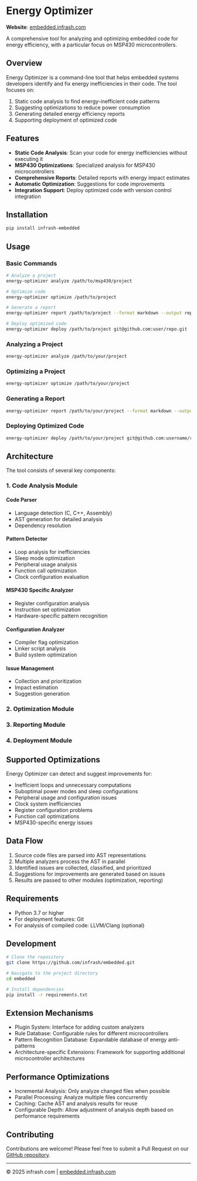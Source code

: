 # Energy Optimizer

**Website**: [embedded.infrash.com](https://embedded.infrash.com)

A comprehensive tool for analyzing and optimizing embedded code for energy efficiency, with a particular focus on MSP430 microcontrollers.

## Overview

Energy Optimizer is a command-line tool that helps embedded systems developers identify and fix energy inefficiencies in their code. The tool focuses on:

1. Static code analysis to find energy-inefficient code patterns
2. Suggesting optimizations to reduce power consumption
3. Generating detailed energy efficiency reports
4. Supporting deployment of optimized code

## Features

- **Static Code Analysis**: Scan your code for energy inefficiencies without executing it
- **MSP430 Optimizations**: Specialized analysis for MSP430 microcontrollers
- **Comprehensive Reports**: Detailed reports with energy impact estimates
- **Automatic Optimization**: Suggestions for code improvements
- **Integration Support**: Deploy optimized code with version control integration

## Installation

```bash
pip install infrash-embedded
```

## Usage

### Basic Commands

```bash
# Analyze a project
energy-optimizer analyze /path/to/msp430/project

# Optimize code
energy-optimizer optimize /path/to/project

# Generate a report
energy-optimizer report /path/to/project --format markdown --output report.md

# Deploy optimized code
energy-optimizer deploy /path/to/project git@github.com:user/repo.git
```

### Analyzing a Project

```bash
energy-optimizer analyze /path/to/your/project
```

### Optimizing a Project

```bash
energy-optimizer optimize /path/to/your/project
```

### Generating a Report

```bash
energy-optimizer report /path/to/your/project --format markdown --output report.md
```

### Deploying Optimized Code

```bash
energy-optimizer deploy /path/to/your/project git@github.com:username/repository.git
```

## Architecture

The tool consists of several key components:

### 1. Code Analysis Module

#### Code Parser
- Language detection (C, C++, Assembly)
- AST generation for detailed analysis
- Dependency resolution

#### Pattern Detector
- Loop analysis for inefficiencies
- Sleep mode optimization
- Peripheral usage analysis
- Function call optimization
- Clock configuration evaluation

#### MSP430 Specific Analyzer
- Register configuration analysis
- Instruction set optimization
- Hardware-specific pattern recognition

#### Configuration Analyzer
- Compiler flag optimization
- Linker script analysis
- Build system optimization

#### Issue Management
- Collection and prioritization
- Impact estimation
- Suggestion generation

### 2. Optimization Module

### 3. Reporting Module

### 4. Deployment Module

## Supported Optimizations

Energy Optimizer can detect and suggest improvements for:

- Inefficient loops and unnecessary computations
- Suboptimal power modes and sleep configurations
- Peripheral usage and configuration issues
- Clock system inefficiencies
- Register configuration problems
- Function call optimizations
- MSP430-specific energy issues

## Data Flow

1. Source code files are parsed into AST representations
2. Multiple analyzers process the AST in parallel
3. Identified issues are collected, classified, and prioritized
4. Suggestions for improvements are generated based on issues
5. Results are passed to other modules (optimization, reporting)

## Requirements

- Python 3.7 or higher
- For deployment features: Git
- For analysis of compiled code: LLVM/Clang (optional)

## Development

```bash
# Clone the repository
git clone https://github.com/infrash/embedded.git

# Navigate to the project directory
cd embedded

# Install dependencies
pip install -r requirements.txt
```

## Extension Mechanisms

- Plugin System: Interface for adding custom analyzers
- Rule Database: Configurable rules for different microcontrollers
- Pattern Recognition Database: Expandable database of energy anti-patterns
- Architecture-specific Extensions: Framework for supporting additional microcontroller architectures

## Performance Optimizations

- Incremental Analysis: Only analyze changed files when possible
- Parallel Processing: Analyze multiple files concurrently
- Caching: Cache AST and analysis results for reuse
- Configurable Depth: Allow adjustment of analysis depth based on performance requirements

## Contributing

Contributions are welcome! Please feel free to submit a Pull Request on our [GitHub repository](https://github.com/infrash/embedded).

---

© 2025 infrash.com | [embedded.infrash.com](https://embedded.infrash.com)